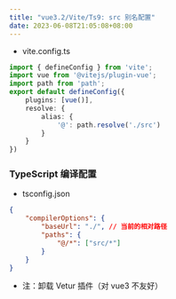 ```yaml
---
title: "vue3.2/Vite/Ts9: src 别名配置"
date: 2023-06-08T21:05:08+08:00
---
```


- vite.config.ts

```ts
import { defineConfig } from 'vite';
import vue from '@vitejs/plugin-vue';
import path from 'path';
export default defineConfig({
	plugins: [vue()],
	resolve: {
		alias: {
			'@': path.resolve('./src')
		}
	}
})
```

### TypeScript 编译配置

- tsconfig.json

```json
{
	"compilerOptions": {
		"baseUrl": "./", // 当前的相对路径
		"paths": {
			"@/*": ["src/*"]
		}
	}
}
```

- 注：卸载 Vetur 插件（对 vue3 不友好）